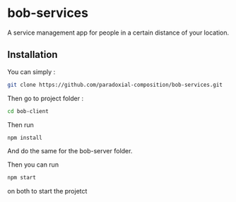 # bob-services

A service management app for people in a certain distance of your location.
## Installation

You can simply  :
```bash
git clone https://github.com/paradoxial-composition/bob-services.git
```
Then go to project folder : 
```bash
cd bob-client
``` 
Then run 
```bash
npm install
```
And do the same for the bob-server folder.

Then you can run
```bash
npm start
```
on both to start the projetct
